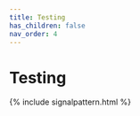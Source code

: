 ```yaml
---
title: Testing
has_children: false
nav_order: 4
---
```


# Testing

{% include signalpattern.html %}
